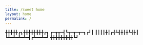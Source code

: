 ```yaml
---
title: /sweet home
layout: home
permalink: /
---
```


╋╋╋╋╋┏┓╋╋╋╋╋╋╋╋┏┓
┏━┳┳━┫┗┳━┳━┳━┓┏┛┃
┃┃┃┃╋┃┏┫┻┫╋┃╋┗┫╋┃
┗┻━┻━┻━┻━┫┏┻━━┻━┛
╋╋╋╋╋╋╋╋╋┗┛
